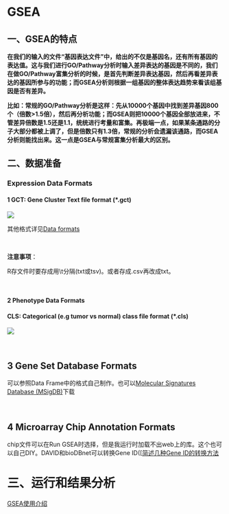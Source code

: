 # GSEA

## 一、GSEA的特点

**在我们的输入的文件“基因表达文件”中，给出的不仅是基因名，还有所有基因的表达值。这与我们进行GO/Pathway分析时输入差异表达的基因是不同的，我们在做GO/Pathway富集分析的时候，是首先判断差异表达基因，然后再看差异表达的基因所参与的功能；而GSEA分析则根据一组基因的整体表达趋势来看该组基因是否有差异。**

**比如：常规的GO/Pathway分析是这样：先从10000个基因中找到差异基因800个（倍数>1.5倍），然后再分析功能；而GSEA则把10000个基因全部放进来，不管差异倍数是1.5还是1.1，统统进行考量和富集。再极端一点，如果某条通路的分子大部分都被上调了，但是倍数只有1.3倍，常规的分析会遗漏该通路，而GSEA分析则能找出来。这一点是GSEA与常规富集分析最大的区别。**



## 二、数据准备

### Expression Data Formats

#### 1 GCT: Gene Cluster Text file format (*.gct)

![](https://i.loli.net/2018/12/05/5c078807e651a.jpg)

其他格式详见[Data formats](http://software.broadinstitute.org/cancer/software/gsea/wiki/index.php/Data_formats#Expression_Data_Formats)

&nbsp;

**注意事项**：

R存文件时要存成用\t分隔(txt或tsv)。或者存成.csv再改成txt。

&nbsp;

#### 2 Phenotype Data Formats

#### CLS: Categorical (e.g tumor vs normal) class file format (*.cls)

![](https://i.loli.net/2018/12/05/5c0788cde0605.jpg)

&nbsp;

## 3 Gene Set Database Formats

可以参照Data Frame中的格式自己制作。也可以[Molecular Signatures Database (MSigDB)](http://software.broadinstitute.org/gsea/msigdb/index.jsp)下载

&nbsp;

## 4 Microarray Chip Annotation Formats

chip文件可以在Run GSEA时选择，但是我运行时加载不出web上的库。这个也可以自己DIY。DAVID和bioDBnet可以转换Gene ID([[简述几种Gene ID的转换方法](http://t43983006.lofter.com/post/1d0b3057_cd5afb9)

# 三、运行和结果分析

[GSEA使用介绍](https://www.plob.org/article/10815.html)

